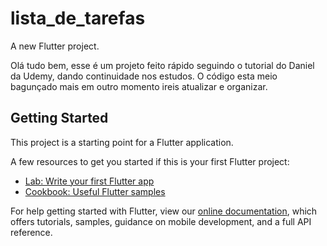 # lista_de_tarefas

A new Flutter project.

Olá tudo bem, esse é um projeto feito rápido seguindo o tutorial do Daniel da Udemy, dando continuidade nos estudos. O código esta meio bagunçado mais em outro momento ireis atualizar e organizar.

## Getting Started

This project is a starting point for a Flutter application.

A few resources to get you started if this is your first Flutter project:

- [Lab: Write your first Flutter app](https://flutter.dev/docs/get-started/codelab)
- [Cookbook: Useful Flutter samples](https://flutter.dev/docs/cookbook)

For help getting started with Flutter, view our
[online documentation](https://flutter.dev/docs), which offers tutorials,
samples, guidance on mobile development, and a full API reference.
